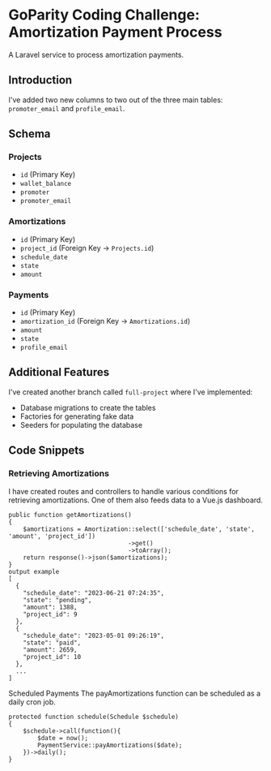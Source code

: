 # GoParity Coding Challenge: Amortization Payment Process

A Laravel service to process amortization payments.

## Introduction

I've added two new columns to two out of the three main tables: `promoter_email` and `profile_email`.

## Schema

### Projects

- `id` (Primary Key)
- `wallet_balance`
- `promoter`
- `promoter_email`

### Amortizations

- `id` (Primary Key)
- `project_id` (Foreign Key -> `Projects.id`)
- `schedule_date`
- `state`
- `amount`

### Payments

- `id` (Primary Key)
- `amortization_id` (Foreign Key -> `Amortizations.id`)
- `amount`
- `state`
- `profile_email`

## Additional Features

I've created another branch called `full-project` where I've implemented:
- Database migrations to create the tables
- Factories for generating fake data
- Seeders for populating the database

## Code Snippets

### Retrieving Amortizations

I have created routes and controllers to handle various conditions for retrieving amortizations. One of them also feeds data to a Vue.js dashboard.

```
public function getAmortizations()
{
    $amortizations = Amortization::select(['schedule_date', 'state', 'amount', 'project_id'])
                                 ->get()
                                 ->toArray();
    return response()->json($amortizations);
}
output example
[
  {
    "schedule_date": "2023-06-21 07:24:35",
    "state": "pending",
    "amount": 1388,
    "project_id": 9
  },
  {
    "schedule_date": "2023-05-01 09:26:19",
    "state": "paid",
    "amount": 2659,
    "project_id": 10
  },
  ...
]
```

Scheduled Payments
The payAmortizations function can be scheduled as a daily cron job.

```
protected function schedule(Schedule $schedule)
{
    $schedule->call(function(){
        $date = now();
        PaymentService::payAmortizations($date);
    })->daily();
}
```
